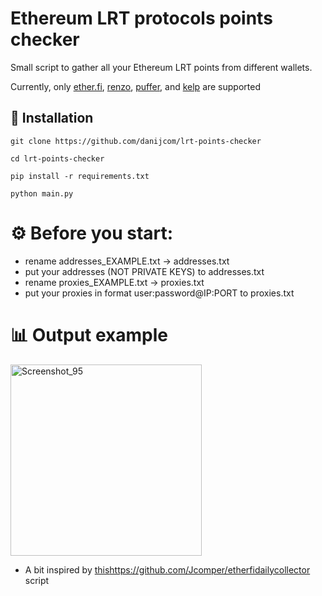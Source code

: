 # Ethereum LRT protocols points checker
 Small script to gather all your Ethereum LRT points from different wallets. 
 
 Currently, only [ether.fi](https://app.ether.fi/portfolio), [renzo](https://app.renzoprotocol.com/portfolio), [puffer](https://quest.puffer.fi/), and [kelp](https://kelpdao.xyz/dashboard/) are supported

<h2>🚀 Installation</h2>

```
git clone https://github.com/danijcom/lrt-points-checker

cd lrt-points-checker

pip install -r requirements.txt

python main.py
```

# ⚙️ Before you start:
- rename addresses_EXAMPLE.txt -> addresses.txt
- put your addresses (NOT PRIVATE KEYS) to addresses.txt
- rename proxies_EXAMPLE.txt -> proxies.txt
- put your proxies in format user:password@IP:PORT to proxies.txt

# 📊 Output example
<img width="306" alt="Screenshot_95" src="https://github.com/danijcom/lrt-points-checker/assets/46953160/8bc6aa7e-5c1a-473a-be40-5ed9dd24d603">


* A bit inspired by [this](https://github.com/Jcomper/etherfidailycollector)https://github.com/Jcomper/etherfidailycollector script
